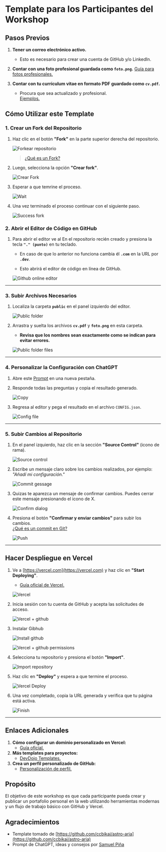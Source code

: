# **Template para los Participantes del Workshop**

## **Pasos Previos**

1. **Tener un correo electrónico activo.**

   - Esto es necesario para crear una cuenta de GitHub y/o LinkedIn.

2. **Contar con una foto profesional guardada como `foto.png`.**
   [Guía para fotos profesionales.](https://orientacion-laboral.infojobs.net/10-consejos-foto-cv)

3. **Contar con tu currículum vitae en formato PDF guardado como `cv.pdf`.**
   - Procura que sea actualizado y profesional.  
     [Ejemplos.](https://www.canva.com/resumes/templates)

## **Cómo Utilizar este Template**

### **1. Crear un Fork del Repositorio**

1. Haz clic en el botón **"Fork"** en la parte superior derecha del repositorio.

   ![Forkear repositorio](public/tutorial/github-fork-repository.png)

   > [¿Qué es un Fork?](https://docs.github.com/es/get-started/quickstart/fork-a-repo)

2. Luego, selecciona la opción **"Crear fork"**.

   ![Crear Fork](public/tutorial/github-create-fork.png)

3. Esperar a que temrine el proceso.

   ![Wait](public/tutorial/github-wait-fork.jpeg)

4. Una vez terminado el proceso continuar con el siguiente paso.

   ![Success fork](public/tutorial/github-success-fork.jpeg)

### **2. Abrir el Editor de Código en GitHub**

1. Para abrir el editor ve al En el repositorio recién creado y presiona la tecla **`"." (punto)`** en tu teclado.

   - En caso de que lo anterior no funciona cambia él **`.com`** en la URL por **`.dev`**.

   - Esto abrirá el editor de código en línea de GitHub.

   ![Github online editor](public/tutorial/github-editor-initial-login.png)

---

### **3. Subir Archivos Necesarios**

1. Localiza la carpeta **`public`** en el panel izquierdo del editor.

   ![Public folder](public/tutorial/github-editor-public-folder-location.jpeg)

2. Arrastra y suelta los archivos **`cv.pdf`** y **`foto.png`** en esta carpeta.

   - **Revisa que los nombres sean exactamente como se indican para evitar errores.**

   ![Public folder files](public/tutorial/github-editor-public-folder-files.jpeg)

---

### **4. Personalizar la Configuración con ChatGPT**

1. Abre este [Prompt](https://chatgpt.com/share/6760b3ea-fc94-8003-b51b-6058631190d1) en una nueva pestaña.

2. Responde todas las preguntas y copia el resultado generado.

   ![Copy](public/tutorial/chatgpt-copy-and-paste.png)

3. Regresa al editor y pega el resultado en el archivo `CONFIG.json`.

   ![Config file](public/tutorial/github-editor-config-file.png)

---

### **5. Subir Cambios al Repositorio**

1. En el panel izquierdo, haz clic en la sección **"Source Control"** (icono de rama).

   ![Source control](public/tutorial/github-editor-source-control.jpeg)

2. Escribe un mensaje claro sobre los cambios realizados, por ejemplo: _"Añadí mi configuración."_

   ![Commit gessage](public/tutorial/github-editor-commit.jpeg)

3. Quizas te aparezca un mensaje de confirmar cambios. Puedes cerrar este mensaje presionando el icono de X.

   ![Confirm dialog](public/tutorial/github-editor-confirm-dialog.png)

4. Presiona el botón **"Confirmar y enviar cambios"** para subir los cambios.  
   [¿Qué es un commit en Git?](https://git-scm.com/docs/git-commit)

   ![Push](public/tutorial/github-editor-commit-button.jpeg)

---

## **Hacer Despliegue en Vercel**

1. Ve a [https://vercel.com](https://vercel.com) y haz clic en **"Start Deploying"**.

   - [Guía oficial de Vercel.](https://vercel.com/docs)

   ![Vercel](public/tutorial/vercel-website.png)

2. Inicia sesión con tu cuenta de GitHub y acepta las solicitudes de acceso.

   ![Vercel + github](public/tutorial/vercel-login-with-github.png)

3. Instalar Gibhub

   ![Install github](public/tutorial/vercel-install-github.png)

   ![Vercel + github permissions](public/tutorial/vercel-github-permissions.png)

4. Selecciona tu repositorio y presiona el botón **"Import"**.

   ![Import repository](public/tutorial/vercel-import-repository.png)

5. Haz clic en **"Deploy"** y espera a que termine el proceso.

   ![Vercel Deploy](public/tutorial/vercel-deployment.png)

6. Una vez completado, copia la URL generada y verifica que tu página está activa.

   ![Finish](public/tutorial/vercel-successfull-deployment.png)

---

## **Enlaces Adicionales**

1. **Cómo configurar un dominio personalizado en Vercel:**
   - [Guía oficial.](https://vercel.com/docs/concepts/projects/domains)
2. **Más templates para proyectos:**
   - [DevDojo Templates.](https://static.devdojo.com/templates/)
3. **Crea un perfil personalizado de GitHub:**
   - [Personalización de perfil.](https://zzetao.github.io/awesome-github-profile/)

## **Propósito**

El objetivo de este workshop es que cada participante pueda crear y publicar un portafolio personal en la web utilizando herramientas modernas y un flujo de trabajo básico con GitHub y Vercel.

## **Agradecimientos**

- Template tomado de [https://github.com/ccbikai/astro-aria](https://github.com/ccbikai/astro-aria)
- Prompt de ChatGPT, ideas y consejos por [Samuel Piña](https://github.com/Samuelpinap)
